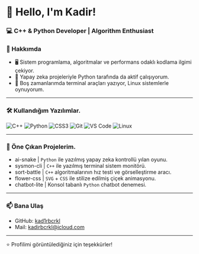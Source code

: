 # 👋 Hello, I'm Kadir!
### 💻 C++ & Python Developer | Algorithm Enthusiast

### 🚀 Hakkımda
- 🖥️ Sistem programlama, algoritmalar ve performans odaklı kodlama ilgimi çekiyor.
- 🤖​ Yapay zeka projeleriyle Python tarafında da aktif çalışıyorum.
- 🔧 Boş zamanlarımda terminal araçları yazıyor, Linux sistemlerle oynuyorum.

---

### 🛠️ Kullandığım Yazılımlar.
![C++](https://img.shields.io/badge/C++-00599C?style=flat&logo=cplusplus&logoColor=white)
![Python](https://img.shields.io/badge/Python-3776AB?style=flat&logo=python&logoColor=white)
![CSS3](https://img.shields.io/badge/CSS3-264de4?style=flat&logo=css3&logoColor=white)
![Git](https://img.shields.io/badge/Git-F05032?style=flat&logo=git&logoColor=white)
![VS Code](https://img.shields.io/badge/VS%20Code-007ACC?style=flat&logo=visual-studio-code&logoColor=white)
![Linux](https://img.shields.io/badge/Linux-FCC624?style=flat&logo=linux&logoColor=black)

---

### 📌 Öne Çıkan Projelerim.

* ai-snake | `Python` ile yazılmış yapay zeka kontrollü yılan oyunu. 
* sysmon-cli | `C++` ile yazılmış terminal sistem monitörü. 
* sort-battle | `C++` algoritmalarının hız testi ve görselleştirme aracı. 
* flower-css | `SVG` + `CSS` ile stilize edilmiş çiçek animasyonu.
* chatbot-lite | Konsol tabanlı `Python` chatbot denemesi.

---

### 📫 Bana Ulaş
- GitHub: [kad1rbcrkl](https://github.com/kad1rbcrkl)
- Mail: kadirbcrkl@icloud.com

---

⭐️ Profilimi görüntülediğiniz için teşekkürler!
